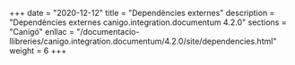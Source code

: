 +++
date        = "2020-12-12"
title       = "Dependències externes"
description = "Dependències externes canigo.integration.documentum 4.2.0"
sections    = "Canigó"
enllac		= "/documentacio-llibreries/canigo.integration.documentum/4.2.0/site/dependencies.html"
weight		= 6
+++
